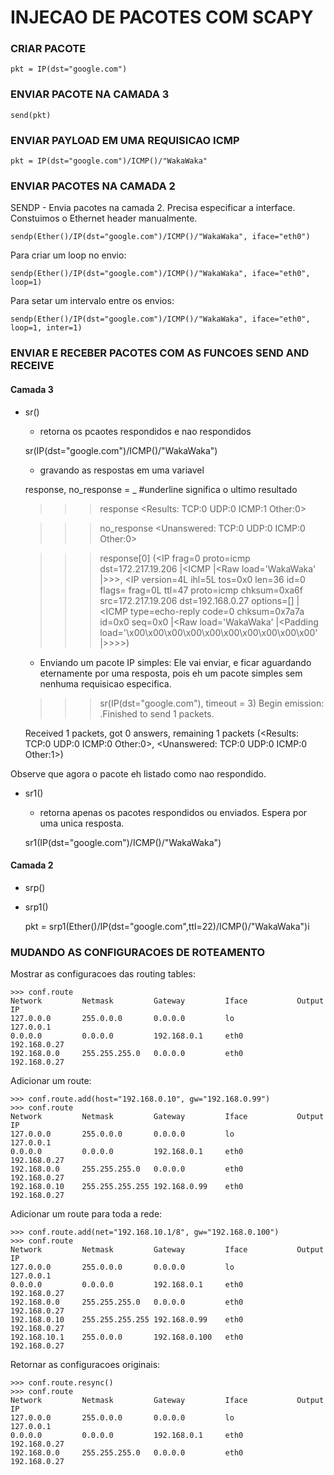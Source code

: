 # INJECAO DE PACOTES COM SCAPY

<h3> CRIAR PACOTE </H3>

    pkt = IP(dst="google.com")

<h3> ENVIAR PACOTE NA CAMADA 3 </h3>
    
    send(pkt)

<h3> ENVIAR PAYLOAD EM UMA REQUISICAO ICMP </h3>

    pkt = IP(dst="google.com")/ICMP()/"WakaWaka"

<h3> ENVIAR PACOTES NA CAMADA 2 </h3> 

SENDP - Envia pacotes na camada 2. Precisa especificar a interface.
Constuimos o Ethernet header manualmente. 

    sendp(Ether()/IP(dst="google.com")/ICMP()/"WakaWaka", iface="eth0")

Para criar um loop no envio:

    sendp(Ether()/IP(dst="google.com")/ICMP()/"WakaWaka", iface="eth0", loop=1)
    
Para setar um intervalo entre os envios:
  
    sendp(Ether()/IP(dst="google.com")/ICMP()/"WakaWaka", iface="eth0", loop=1, inter=1)

<h3>ENVIAR E RECEBER PACOTES COM AS FUNCOES SEND AND RECEIVE</h3>

<h4> Camada 3 </h4>

- sr()
    * retorna os pcaotes respondidos e nao respondidos
     
    sr(IP(dst="google.com")/ICMP()/"WakaWaka")

    * gravando as respostas em uma variavel

    response, no_response = _ #underline significa o ultimo resultado
    
    >>> response
    <Results: TCP:0 UDP:0 ICMP:1 Other:0>
    
    >>> no_response
    <Unanswered: TCP:0 UDP:0 ICMP:0 Other:0>
   
    >>> response[0]
    (<IP  frag=0 proto=icmp dst=172.217.19.206 |<ICMP  |<Raw  load='WakaWaka' |>>>, <IP  version=4L ihl=5L tos=0x0 len=36 id=0 flags= frag=0L ttl=47 proto=icmp chksum=0xa6f src=172.217.19.206 dst=192.168.0.27 options=[] |<ICMP  type=echo-reply code=0 chksum=0x7a7a id=0x0 seq=0x0 |<Raw  load='WakaWaka' |<Padding  load='\x00\x00\x00\x00\x00\x00\x00\x00\x00\x00' |>>>>)

    * Enviando um pacote IP simples:
Ele vai enviar, e ficar aguardando eternamente por uma resposta, pois eh um pacote simples sem nenhuma requisicao especifica. 

    >>> sr(IP(dst="google.com"), timeout = 3)
    Begin emission:
    .Finished to send 1 packets.

    Received 1 packets, got 0 answers, remaining 1 packets
    (<Results: TCP:0 UDP:0 ICMP:0 Other:0>, <Unanswered: TCP:0 UDP:0 ICMP:0 Other:1>)

Observe que agora o pacote eh listado como nao respondido.  





- sr1() 
    * retorna apenas os pacotes respondidos ou enviados. Espera por uma unica resposta.
    
    sr1(IP(dst="google.com")/ICMP()/"WakaWaka")

<h4> Camada 2 </h4>

- srp()

- srp1()

    pkt = srp1(Ether()/IP(dst="google.com",ttl=22)/ICMP()/"WakaWaka")i



<h3> MUDANDO AS CONFIGURACOES DE ROTEAMENTO </h3>

Mostrar as configuracoes das routing tables:

    >>> conf.route
    Network         Netmask         Gateway         Iface           Output IP
    127.0.0.0       255.0.0.0       0.0.0.0         lo              127.0.0.1      
    0.0.0.0         0.0.0.0         192.168.0.1     eth0            192.168.0.27   
    192.168.0.0     255.255.255.0   0.0.0.0         eth0            192.168.0.27   

Adicionar um route:

    >>> conf.route.add(host="192.168.0.10", gw="192.168.0.99")
    >>> conf.route
    Network         Netmask         Gateway         Iface           Output IP
    127.0.0.0       255.0.0.0       0.0.0.0         lo              127.0.0.1      
    0.0.0.0         0.0.0.0         192.168.0.1     eth0            192.168.0.27   
    192.168.0.0     255.255.255.0   0.0.0.0         eth0            192.168.0.27   
    192.168.0.10    255.255.255.255 192.168.0.99    eth0            192.168.0.27   

Adicionar um route para toda a rede:

    >>> conf.route.add(net="192.168.10.1/8", gw="192.168.0.100")
    >>> conf.route
    Network         Netmask         Gateway         Iface           Output IP
    127.0.0.0       255.0.0.0       0.0.0.0         lo              127.0.0.1      
    0.0.0.0         0.0.0.0         192.168.0.1     eth0            192.168.0.27   
    192.168.0.0     255.255.255.0   0.0.0.0         eth0            192.168.0.27   
    192.168.0.10    255.255.255.255 192.168.0.99    eth0            192.168.0.27   
    192.168.10.1    255.0.0.0       192.168.0.100   eth0            192.168.0.27

Retornar as configuracoes originais:

    >>> conf.route.resync()
    >>> conf.route
    Network         Netmask         Gateway         Iface           Output IP
    127.0.0.0       255.0.0.0       0.0.0.0         lo              127.0.0.1      
    0.0.0.0         0.0.0.0         192.168.0.1     eth0            192.168.0.27   
    192.168.0.0     255.255.255.0   0.0.0.0         eth0            192.168.0.27 
